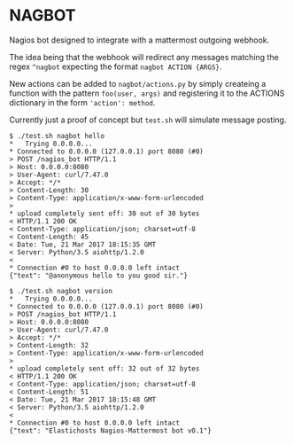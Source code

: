 NAGBOT
===

Nagios bot designed to integrate with a mattermost outgoing webhook.

The idea being that the webhook will redirect any messages matching the
regex `^nagbot` expecting the format `nagbot ACTION {ARGS}`.

New actions can be added to `nagbot/actions.py` by simply createing a function
with the pattern `foo(user, args)` and registering it to the ACTIONS dictionary
in the form `'action': method`.

Currently just a proof of concept but `test.sh` will simulate message
posting.
```lang=bash
$ ./test.sh nagbot hello                                                                                                                                                                
*   Trying 0.0.0.0...
* Connected to 0.0.0.0 (127.0.0.1) port 8080 (#0)
> POST /nagios_bot HTTP/1.1
> Host: 0.0.0.0:8080
> User-Agent: curl/7.47.0
> Accept: */*
> Content-Length: 30
> Content-Type: application/x-www-form-urlencoded
> 
* upload completely sent off: 30 out of 30 bytes
< HTTP/1.1 200 OK
< Content-Type: application/json; charset=utf-8
< Content-Length: 45
< Date: Tue, 21 Mar 2017 18:15:35 GMT
< Server: Python/3.5 aiohttp/1.2.0
< 
* Connection #0 to host 0.0.0.0 left intact
{"text": "@anonymous hello to you good sir."}

$ ./test.sh nagbot version                                                                                                                                                              
*   Trying 0.0.0.0...
* Connected to 0.0.0.0 (127.0.0.1) port 8080 (#0)
> POST /nagios_bot HTTP/1.1
> Host: 0.0.0.0:8080
> User-Agent: curl/7.47.0
> Accept: */*
> Content-Length: 32
> Content-Type: application/x-www-form-urlencoded
> 
* upload completely sent off: 32 out of 32 bytes
< HTTP/1.1 200 OK
< Content-Type: application/json; charset=utf-8
< Content-Length: 51
< Date: Tue, 21 Mar 2017 18:15:48 GMT
< Server: Python/3.5 aiohttp/1.2.0
< 
* Connection #0 to host 0.0.0.0 left intact
{"text": "Elastichosts Nagios-Mattermost bot v0.1"}
```
